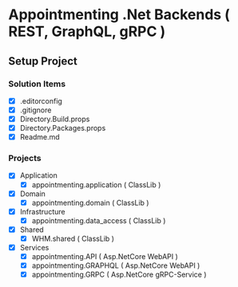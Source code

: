 # Appointmenting .Net Backends ( REST, GraphQL, gRPC )

## Setup Project
### Solution Items
- [x] .editorconfig
- [x] .gitignore
- [x] Directory.Build.props
- [x] Directory.Packages.props
- [x] Readme.md
### Projects
- [x] Application
    - [x] appointmenting.application ( ClassLib )
- [x] Domain
    - [x] appointmenting.domain ( ClassLib )
- [x] Infrastructure
    - [x] appointmenting.data_access ( ClassLib )
- [x] Shared
    - [x] WHM.shared ( ClassLib )

- [x] Services
    - [x] appointmenting.API ( Asp.NetCore WebAPI )
    - [x] appointmenting.GRAPHQL ( Asp.NetCore WebAPI )
    - [x] appointmenting.GRPC ( Asp.NetCore gRPC-Service )
